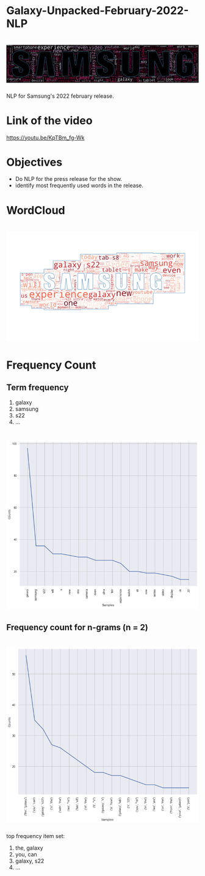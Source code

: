 # Galaxy-Unpacked-February-2022-NLP
#  ![alt text](./output1300.png)
 NLP for Samsung's 2022 february release.

# Link of the video 
https://youtu.be/KpTBm_fg-Wk

# Objectives
- Do NLP for the press release for the show.
- identify most frequently used words in the release.

# WordCloud
# ![alt text](./output_img/output1.png)

# Frequency Count
## Term frequency
1. galaxy
2. samsung
3. s22
4. ...
#  ![alt text](./output_img/count.png)
## Frequency count for n-grams (n = 2)
#  ![alt text](./output_img/bigrams.png)
top frequency item set:
1. the, galaxy
2. you, can
3. galaxy, s22
4. ...


